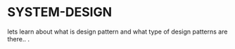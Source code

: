 # SYSTEM-DESIGN
lets learn about what is design pattern and what type of design patterns are there.. .
